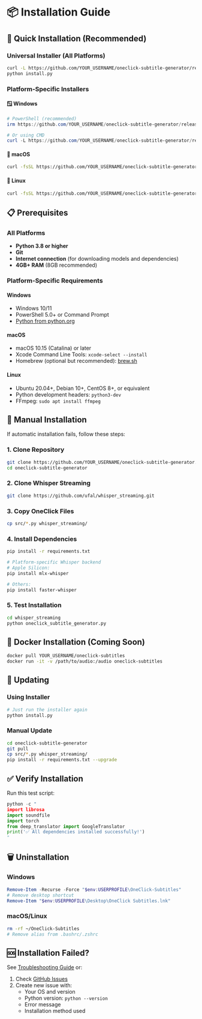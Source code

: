 # 📦 Installation Guide

## 🚀 Quick Installation (Recommended)

### Universal Installer (All Platforms)
```bash
curl -L https://github.com/YOUR_USERNAME/oneclick-subtitle-generator/releases/latest/download/install.py -o install.py
python install.py
```

### Platform-Specific Installers

#### 🪟 Windows
```powershell
# PowerShell (recommended)
irm https://github.com/YOUR_USERNAME/oneclick-subtitle-generator/releases/latest/download/install_windows.ps1 | iex

# Or using CMD
curl -L https://github.com/YOUR_USERNAME/oneclick-subtitle-generator/releases/latest/download/install_windows.bat -o install.bat && install.bat
```

#### 🍎 macOS
```bash
curl -fsSL https://github.com/YOUR_USERNAME/oneclick-subtitle-generator/releases/latest/download/install_macos.sh | bash
```

#### 🐧 Linux
```bash
curl -fsSL https://github.com/YOUR_USERNAME/oneclick-subtitle-generator/releases/latest/download/install_linux.sh | bash
```

## 📋 Prerequisites

### All Platforms
- **Python 3.8 or higher**
- **Git**
- **Internet connection** (for downloading models and dependencies)
- **4GB+ RAM** (8GB recommended)

### Platform-Specific Requirements

#### Windows
- Windows 10/11
- PowerShell 5.0+ or Command Prompt
- [Python from python.org](https://www.python.org/downloads/)

#### macOS
- macOS 10.15 (Catalina) or later
- Xcode Command Line Tools: `xcode-select --install`
- Homebrew (optional but recommended): [brew.sh](https://brew.sh)

#### Linux
- Ubuntu 20.04+, Debian 10+, CentOS 8+, or equivalent
- Python development headers: `python3-dev`
- FFmpeg: `sudo apt install ffmpeg`

## 🔧 Manual Installation

If automatic installation fails, follow these steps:

### 1. Clone Repository
```bash
git clone https://github.com/YOUR_USERNAME/oneclick-subtitle-generator.git
cd oneclick-subtitle-generator
```

### 2. Clone Whisper Streaming
```bash
git clone https://github.com/ufal/whisper_streaming.git
```

### 3. Copy OneClick Files
```bash
cp src/*.py whisper_streaming/
```

### 4. Install Dependencies
```bash
pip install -r requirements.txt

# Platform-specific Whisper backend
# Apple Silicon:
pip install mlx-whisper

# Others:
pip install faster-whisper
```

### 5. Test Installation
```bash
cd whisper_streaming
python oneclick_subtitle_generator.py
```

## 🐳 Docker Installation (Coming Soon)

```bash
docker pull YOUR_USERNAME/oneclick-subtitles
docker run -it -v /path/to/audio:/audio oneclick-subtitles
```

## 🔄 Updating

### Using Installer
```bash
# Just run the installer again
python install.py
```

### Manual Update
```bash
cd oneclick-subtitle-generator
git pull
cp src/*.py whisper_streaming/
pip install -r requirements.txt --upgrade
```

## ✅ Verify Installation

Run this test script:
```python
python -c "
import librosa
import soundfile
import torch
from deep_translator import GoogleTranslator
print('✅ All dependencies installed successfully!')
"
```

## 🗑️ Uninstallation

### Windows
```powershell
Remove-Item -Recurse -Force "$env:USERPROFILE\OneClick-Subtitles"
# Remove desktop shortcut
Remove-Item "$env:USERPROFILE\Desktop\OneClick Subtitles.lnk"
```

### macOS/Linux
```bash
rm -rf ~/OneClick-Subtitles
# Remove alias from .bashrc/.zshrc
```

## 🆘 Installation Failed?

See [Troubleshooting Guide](troubleshooting.md) or:
1. Check [GitHub Issues](https://github.com/YOUR_USERNAME/oneclick-subtitle-generator/issues)
2. Create new issue with:
   - Your OS and version
   - Python version: `python --version`
   - Error message
   - Installation method used
